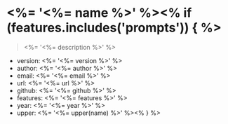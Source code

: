 # <%= '\<%= name %\>' %><% if (features.includes('prompts')) { %>

> <%= '\<%= description %\>' %>

- version: <%= '\<%= version %\>' %>
- author: <%= '\<%= author %\>' %>
- email: <%= '\<%= email %\>' %>
- url: <%= '\<%= url %\>' %>
- github: <%= '\<%= github %\>' %>
- features: <%= '\<%= features %\>' %>
- year: <%= '\<%= year %\>' %>
- upper: <%= '\<%= upper(name) %\>' %><% } %>
